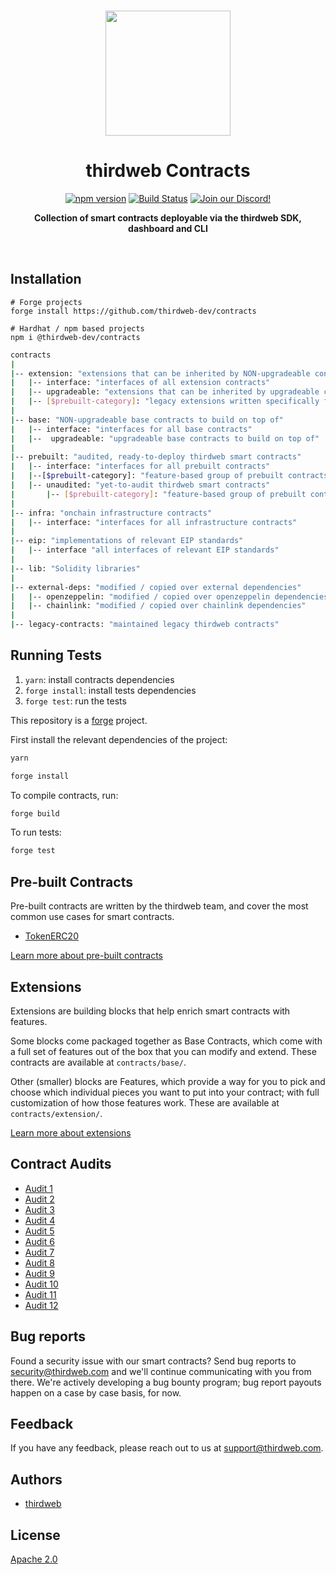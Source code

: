 <p align="center">
<br />
<a href="https://thirdweb.com"><img src="https://github.com/thirdweb-dev/typescript-sdk/blob/main/logo.svg?raw=true" width="200" alt=""/></a>
<br />
</p>
<h1 align="center">thirdweb Contracts</h1>
<p align="center">
<a href="https://www.npmjs.com/package/@thirdweb-dev/contracts"><img src="https://img.shields.io/npm/v/@thirdweb-dev/contracts?color=red&logo=npm" alt="npm version"/></a>
<a href="https://github.com/thirdweb-dev/contracts/actions"><img alt="Build Status" src="https://github.com/thirdweb-dev/contracts/actions/workflows/tests.yml/badge.svg"/></a>
<a href="https://discord.gg/thirdweb"><img alt="Join our Discord!" src="https://img.shields.io/discord/834227967404146718.svg?color=7289da&label=discord&logo=discord&style=flat"/></a>

</p>
<p align="center"><strong>Collection of smart contracts deployable via the thirdweb SDK, dashboard and CLI</strong></p>
<br />

## Installation

```shell
# Forge projects
forge install https://github.com/thirdweb-dev/contracts

# Hardhat / npm based projects
npm i @thirdweb-dev/contracts
```

```bash
contracts
|
|-- extension: "extensions that can be inherited by NON-upgradeable contracts"
|   |-- interface: "interfaces of all extension contracts"
|   |-- upgradeable: "extensions that can be inherited by upgradeable contracts"
|   |-- [$prebuilt-category]: "legacy extensions written specifically for a prebuilt contract"
|
|-- base: "NON-upgradeable base contracts to build on top of"
|   |-- interface: "interfaces for all base contracts"
|   |--  upgradeable: "upgradeable base contracts to build on top of"
|
|-- prebuilt: "audited, ready-to-deploy thirdweb smart contracts"
|   |-- interface: "interfaces for all prebuilt contracts"
|   |--[$prebuilt-category]: "feature-based group of prebuilt contracts"
|   |-- unaudited: "yet-to-audit thirdweb smart contracts"
|       |-- [$prebuilt-category]: "feature-based group of prebuilt contracts"
|
|-- infra: "onchain infrastructure contracts"
|   |-- interface: "interfaces for all infrastructure contracts"
|
|-- eip: "implementations of relevant EIP standards"
|   |-- interface "all interfaces of relevant EIP standards"
|
|-- lib: "Solidity libraries"
|
|-- external-deps: "modified / copied over external dependencies"
|   |-- openzeppelin: "modified / copied over openzeppelin dependencies"
|   |-- chainlink: "modified / copied over chainlink dependencies"
|
|-- legacy-contracts: "maintained legacy thirdweb contracts"
```

## Running Tests

1. `yarn`: install contracts dependencies
2. `forge install`: install tests dependencies
3. `forge test`: run the tests

This repository is a [forge](https://github.com/foundry-rs/foundry/tree/master/forge) project.

First install the relevant dependencies of the project:

```bash
yarn

forge install
```

To compile contracts, run:

```bash
forge build
```

To run tests:

```bash
forge test
```

## Pre-built Contracts

Pre-built contracts are written by the thirdweb team, and cover the most common use cases for smart contracts.

- [TokenERC20](https://thirdweb.com/deployer.thirdweb.eth/TokenERC20)


[Learn more about pre-built contracts](https://portal.thirdweb.com/pre-built-contracts)

## Extensions

Extensions are building blocks that help enrich smart contracts with features.

Some blocks come packaged together as Base Contracts, which come with a full set of features out of the box that you can modify and extend. These contracts are available at `contracts/base/`.

Other (smaller) blocks are Features, which provide a way for you to pick and choose which individual pieces you want to put into your contract; with full customization of how those features work. These are available at `contracts/extension/`.

[Learn more about extensions](https://portal.thirdweb.com/extensions)

## Contract Audits

- [Audit 1](audit-reports/audit-1.pdf)
- [Audit 2](audit-reports/audit-2.pdf)
- [Audit 3](audit-reports/audit-3.pdf)
- [Audit 4](audit-reports/audit-4.pdf)
- [Audit 5](audit-reports/audit-5.pdf)
- [Audit 6](audit-reports/audit-6.pdf)
- [Audit 7](audit-reports/audit-7.pdf)
- [Audit 8](audit-reports/audit-8.pdf)
- [Audit 9](audit-reports/audit-9.pdf)
- [Audit 10](audit-reports/audit-10.pdf)
- [Audit 11](audit-reports/audit-11.pdf)
- [Audit 12](audit-reports/audit-12.pdf)

## Bug reports

Found a security issue with our smart contracts? Send bug reports to security@thirdweb.com and we'll continue communicating with you from there. We're actively developing a bug bounty program; bug report payouts happen on a case by case basis, for now.

## Feedback

If you have any feedback, please reach out to us at support@thirdweb.com.

## Authors

- [thirdweb](https://thirdweb.com)

## License

[Apache 2.0](https://www.apache.org/licenses/LICENSE-2.0.txt)
